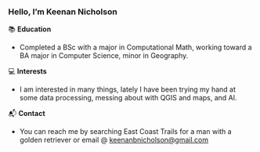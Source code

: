 ### Hello, I’m Keenan Nicholson


📚 **Education**

- Completed a BSc with a major in Computational Math, working toward a BA major in Computer Science, minor in Geography. 

💻 **Interests**

- I am interested in many things, lately I have been trying my hand at some data processing, messing about with QGIS and maps, and AI.

📬 **Contact**

- You can reach me by searching East Coast Trails for a man with a golden retriever or email @ keenanbnicholson@gmail.com
